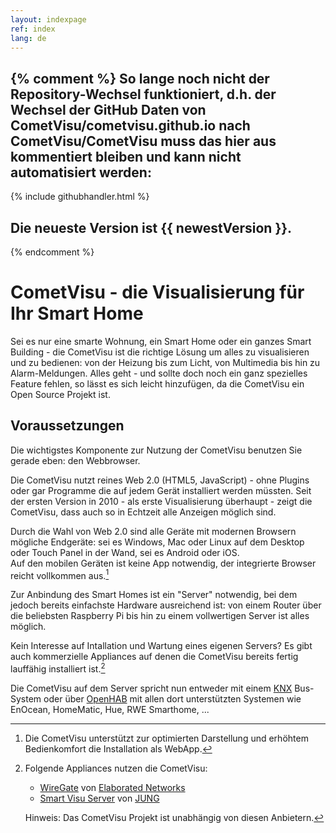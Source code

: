 ```yaml
---
layout: indexpage
ref: index
lang: de
---
```


{% comment %} 
So lange noch nicht der Repository-Wechsel funktioniert, d.h. der Wechsel der
GitHub Daten von CometVisu/cometvisu.github.io nach CometVisu/CometVisu muss
das hier aus kommentiert bleiben und kann nicht automatisiert werden:
------------------------------------------------------------------------------
{% include githubhandler.html %}

Die neueste Version ist {{ newestVersion }}.
------------------------------------------------------------------------------
{% endcomment %}

CometVisu - die Visualisierung für Ihr Smart Home
=================================================

Sei es nur eine smarte Wohnung, ein Smart Home oder ein ganzes Smart Building -
die CometVisu ist die richtige Lösung um alles zu visualisieren und zu
bedienen: von der Heizung bis zum Licht, von Multimedia bis hin zu Alarm-Meldungen.
Alles geht - und sollte doch noch ein ganz spezielles Feature fehlen, so lässt
es sich leicht hinzufügen, da die CometVisu ein Open Source Projekt ist.

Voraussetzungen
---------------

Die wichtigstes Komponente zur Nutzung der CometVisu benutzen Sie gerade eben:
den Webbrowser.

Die CometVisu nutzt reines Web 2.0 (HTML5, JavaScript) - ohne Plugins oder gar Programme
die auf jedem Gerät installiert werden müssten. Seit der ersten Version in 2010 -
als erste Visualisierung überhaupt - zeigt die CometVisu, dass auch so in 
Echtzeit alle Anzeigen möglich sind.

Durch die Wahl von Web 2.0 sind alle Geräte mit modernen Browsern mögliche
Endgeräte: sei es Windows, Mac oder Linux auf dem Desktop oder Touch Panel in
der Wand, sei es Android oder iOS.  
Auf den mobilen Geräten ist keine App notwendig, der integrierte Browser reicht
vollkommen aus.[^WebApp]

[^WebApp]: 
    Die CometVisu unterstützt zur optimierten Darstellung und erhöhtem
    Bedienkomfort die Installation als WebApp.


Zur Anbindung des Smart Homes ist ein "Server" notwendig, bei dem jedoch bereits
einfachste Hardware ausreichend ist: von einem Router über die beliebsten 
Raspberry Pi bis hin zu einem vollwertigen Server ist alles möglich.

Kein Interesse auf Intallation und Wartung eines eigenen Servers? Es gibt auch
kommerzielle Appliances auf denen die CometVisu bereits fertig lauffähig 
installiert ist.[^KommerzielleAngebote]

[^KommerzielleAngebote]:
    Folgende Appliances nutzen die CometVisu:
    
    * [WireGate](https://shop.wiregate.de/wiregate/multifunktionsgateway.html) von [Elaborated Networks](http://wiregate.de/)
    * [Smart Visu Server](http://www.jung.de/5282/produkte/neuheiten/smart-visu-server/) von [JUNG](http://www.jung.de/)

    Hinweis: Das CometVisu Projekt ist unabhängig von diesen Anbietern.
    
Die CometVisu auf dem Server spricht nun entweder mit einem [KNX](https://www.knx.org/)
Bus-System oder über [OpenHAB](http://www.openhab.org/) mit allen dort
unterstützten Systemen wie EnOcean, HomeMatic, Hue, RWE Smarthome, ...